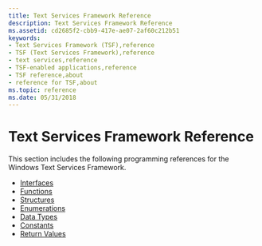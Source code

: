 ```yaml
---
title: Text Services Framework Reference
description: Text Services Framework Reference
ms.assetid: cd2685f2-cbb9-417e-ae07-2af60c212b51
keywords:
- Text Services Framework (TSF),reference
- TSF (Text Services Framework),reference
- text services,reference
- TSF-enabled applications,reference
- TSF reference,about
- reference for TSF,about
ms.topic: reference
ms.date: 05/31/2018
---
```


# Text Services Framework Reference

This section includes the following programming references for the Windows Text Services Framework.

-   [Interfaces](text-services-framework-interfaces.md)
-   [Functions](text-services-framework-functions.md)
-   [Structures](text-services-framework-structures.md)
-   [Enumerations](text-services-framework-enumerations.md)
-   [Data Types](text-services-framework-data-types.md)
-   [Constants](text-services-framework-constants.md)
-   [Return Values](text-services-framework-return-values.md)

 

 





